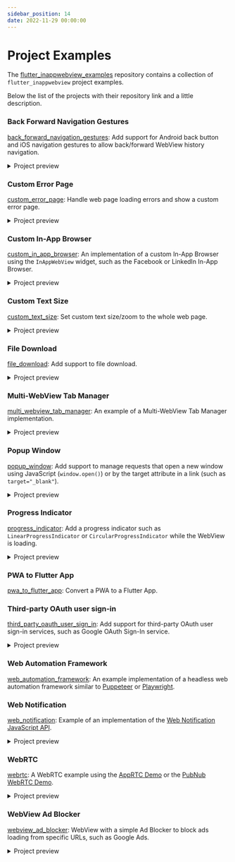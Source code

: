 ```yaml
---
sidebar_position: 14
date: 2022-11-29 00:00:00
---
```


# Project Examples

The [flutter_inappwebview_examples](https://github.com/pichillilorenzo/flutter_inappwebview_examples) repository
contains a collection of `flutter_inappwebview` project examples.

Below the list of the projects with their repository link and a little description.

### Back Forward Navigation Gestures

[back_forward_navigation_gestures](https://github.com/pichillilorenzo/flutter_inappwebview_examples/tree/main/back_forward_navigation_gestures/):
Add support for Android back button and iOS navigation gestures to allow back/forward WebView history navigation.

<details>
  <summary>Project preview</summary>

![Android example](https://user-images.githubusercontent.com/5956938/204133861-98f346bd-3289-42f0-8172-6895b20a154d.gif)
![iOS example](https://user-images.githubusercontent.com/5956938/204133869-3f8908d2-c0d9-4f72-adf9-82169ad2e51d.gif)

</details>

### Custom Error Page

[custom_error_page](https://github.com/pichillilorenzo/flutter_inappwebview_examples/tree/main/custom_error_page/):
Handle web page loading errors and show a custom error page.

<details>
  <summary>Project preview</summary>

![Android example](https://user-images.githubusercontent.com/5956938/204768182-08feb916-111e-43e1-8487-ae3b3ae5e709.gif)
![iOS example](https://user-images.githubusercontent.com/5956938/204768194-ac1a0cf2-8233-4b3c-a590-4f517d73462b.gif)

</details>

### Custom In-App Browser

[custom_in_app_browser](https://github.com/pichillilorenzo/flutter_inappwebview_examples/tree/main/custom_in_app_browser/):
An implementation of a custom In-App Browser using the `InAppWebView` widget, such as the Facebook or LinkedIn In-App
Browser.

<details>
  <summary>Project preview</summary>

![Android example](https://user-images.githubusercontent.com/5956938/204404164-db85f006-91e2-470f-8720-a34053a45af5.gif)
![iOS example](https://user-images.githubusercontent.com/5956938/204404181-262906b6-969c-4f64-896f-ba23ac0a2c73.gif)

</details>

### Custom Text Size

[custom_text_size](https://github.com/pichillilorenzo/flutter_inappwebview_examples/tree/main/custom_text_size/): Set
custom text size/zoom to the whole web page.

<details>
  <summary>Project preview</summary>

![Android example](https://user-images.githubusercontent.com/5956938/204678930-99898f16-7f1f-43cd-b5fd-0deb54a4193a.gif)
![iOS example](https://user-images.githubusercontent.com/5956938/204678945-1a53f55e-f9c2-451a-9942-bb4fb14c2788.gif)

</details>

### File Download

[file_download](https://github.com/pichillilorenzo/flutter_inappwebview_examples/tree/main/file_download/): Add support
to file download.

<details>
  <summary>Project preview</summary>

![Android example](https://user-images.githubusercontent.com/5956938/204311588-dbfcf300-b199-40e4-8044-759d35621d2a.gif)
![iOS example](https://user-images.githubusercontent.com/5956938/204311622-d0615808-9565-48d1-9cf9-1339fba7c151.gif)

</details>

### Multi-WebView Tab Manager

[multi_webview_tab_manager](https://github.com/pichillilorenzo/flutter_inappwebview_examples/tree/main/multi_webview_tab_manager):
An example of a Multi-WebView Tab Manager implementation.

<details>
  <summary>Project preview</summary>

![Android example](https://user-images.githubusercontent.com/5956938/205614782-cb3ae2db-870c-4dd6-9ef9-f9c222e8a2ae.gif)
![iOS example](https://user-images.githubusercontent.com/5956938/205614819-a6b781c8-ad52-462e-afb2-5721ab11eb2c.gif)

</details>

### Popup Window

[popup_window](https://github.com/pichillilorenzo/flutter_inappwebview_examples/tree/main/popup_window): Add support to
manage requests that open a new window using JavaScript (`window.open()`) or by the target attribute in a link (such
as `target="_blank"`).

<details>
  <summary>Project preview</summary>

![Android example](https://user-images.githubusercontent.com/5956938/205492125-a307b986-9a1f-46ce-a26b-1eb996b96640.gif)
![iOS example](https://user-images.githubusercontent.com/5956938/205492127-1a32cd27-e0f5-4eb5-959e-88c56d93a383.gif)

</details>

### Progress Indicator

[progress_indicator](https://github.com/pichillilorenzo/flutter_inappwebview_examples/tree/main/progress_indicator): Add
a progress indicator such as `LinearProgressIndicator` or `CircularProgressIndicator` while the WebView is loading.

<details>
  <summary>Project preview</summary>

![Android example](https://user-images.githubusercontent.com/5956938/205489889-7a3885a4-b49e-44d7-826b-5bdcad1d945f.gif)
![iOS example](https://user-images.githubusercontent.com/5956938/205489891-db780f1d-fde3-4851-bd9d-9d3edfd0401b.gif)

</details>

### PWA to Flutter App

[pwa_to_flutter_app](https://github.com/pichillilorenzo/flutter_inappwebview_examples/tree/main/pwa_to_flutter_app/):
Convert a PWA to a Flutter App.

### Third-party OAuth user sign-in

[third_party_oauth_user_sign_in](https://github.com/pichillilorenzo/flutter_inappwebview_examples/tree/main/third_party_oauth_user_sign_in/):
Add support for third-party OAuth user sign-in services, such as Google OAuth Sign-In service.

<details>
  <summary>Project preview</summary>

![Android example](https://user-images.githubusercontent.com/5956938/204262729-f5921f45-e65d-4b8a-ae63-9a989923f63f.gif)
![iOS example](https://user-images.githubusercontent.com/5956938/204262731-203e98ae-699d-455b-9ba1-8b3930c9b048.gif)

</details>

### Web Automation Framework

[web_automation_framework](https://github.com/pichillilorenzo/flutter_inappwebview_examples/tree/main/web_automation_framework/):
An example implementation of a headless web automation framework similar
to [Puppeteer](https://github.com/puppeteer/puppeteer) or [Playwright](https://github.com/microsoft/playwright).

### Web Notification

[web_notification](https://github.com/pichillilorenzo/flutter_inappwebview_examples/tree/main/web_notification/):
Example of an implementation of
the [Web Notification JavaScript API](https://developer.mozilla.org/en-US/docs/Web/API/Notifications_API).

<details>
  <summary>Project preview</summary>

![iOS example](https://user-images.githubusercontent.com/5956938/203871695-7e183f76-36b3-4c5e-bb8f-a4581feb6391.gif)

</details>

### WebRTC

[webrtc](https://github.com/pichillilorenzo/flutter_inappwebview_examples/tree/main/webrtc/): A WebRTC example using
the [AppRTC Demo](https://apprtc.webrtcserver.cn/) or
the [PubNub WebRTC Demo](https://www.pubnub.com/developers/demos/webrtc/launch/).

<details>
  <summary>Project preview</summary>

![Android example](https://user-images.githubusercontent.com/5956938/205338621-62ad5d89-d572-420c-8743-58ed0ac4b56f.gif)
![iOS example](https://user-images.githubusercontent.com/5956938/205338702-6d5913c9-1708-47df-acd9-ab91f2f2758b.gif)

</details>

### WebView Ad Blocker

[webview_ad_blocker](https://github.com/pichillilorenzo/flutter_inappwebview_examples/tree/main/webview_ad_blocker/):
WebView with a simple Ad Blocker to block ads loading from specific URLs, such as Google Ads.

<details>
  <summary>Project preview</summary>

![Android example](https://user-images.githubusercontent.com/5956938/204134957-ebb431d4-4e7c-4839-96e6-73bc74db476f.gif)
![iOS example](https://user-images.githubusercontent.com/5956938/204134939-3a490f0b-c603-4cf2-bcfd-d474f9dbf75f.gif)

</details>
